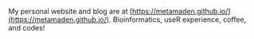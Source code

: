 My personal website and blog are at [https://metamaden.github.io/](https://metamaden.github.io/). Bioinformatics, useR experience, coffee, and codes!
